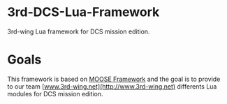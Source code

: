 # 3rd-DCS-Lua-Framework
3rd-wing Lua framework for DCS mission edition.

# Goals
This framework is based on [MOOSE Framework](http://flightcontrol-master.github.io/MOOSE/) and the goal is to provide to our team  [www.3rd-wing.net](http://www.3rd-wing.net) differents Lua modules for DCS mission edition.
